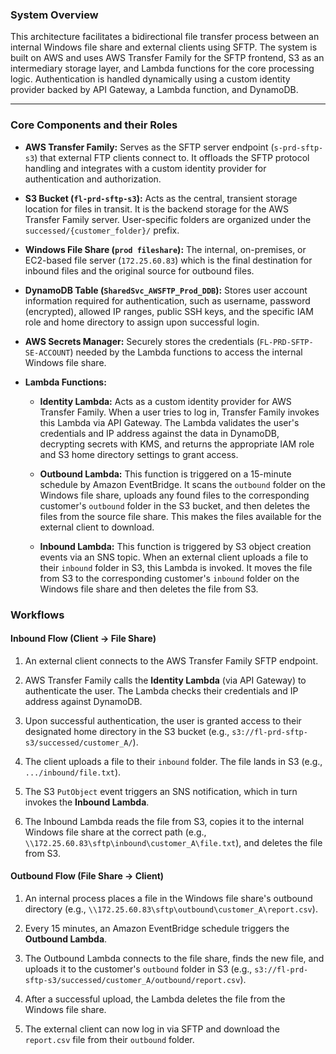 
### System Overview

This architecture facilitates a bidirectional file transfer process between an internal Windows file share and external clients using SFTP. The system is built on AWS and uses AWS Transfer Family for the SFTP frontend, S3 as an intermediary storage layer, and Lambda functions for the core processing logic. Authentication is handled dynamically using a custom identity provider backed by API Gateway, a Lambda function, and DynamoDB.

---

### Core Components and their Roles

- **AWS Transfer Family:** Serves as the SFTP server endpoint (`s-prd-sftp-s3`) that external FTP clients connect to. It offloads the SFTP protocol handling and integrates with a custom identity provider for authentication and authorization.
    
- **S3 Bucket (`fl-prd-sftp-s3`):** Acts as the central, transient storage location for files in transit. It is the backend storage for the AWS Transfer Family server. User-specific folders are organized under the `successed/{customer_folder}/` prefix.
    
- **Windows File Share (`prod fileshare`):** The internal, on-premises, or EC2-based file server (`172.25.60.83`) which is the final destination for inbound files and the original source for outbound files.
    
- **DynamoDB Table (`SharedSvc_AWSFTP_Prod_DDB`):** Stores user account information required for authentication, such as username, password (encrypted), allowed IP ranges, public SSH keys, and the specific IAM role and home directory to assign upon successful login.
    
- **AWS Secrets Manager:** Securely stores the credentials (`FL-PRD-SFTP-SE-ACCOUNT`) needed by the Lambda functions to access the internal Windows file share.
    
- **Lambda Functions:**
    
    - **Identity Lambda:** Acts as a custom identity provider for AWS Transfer Family. When a user tries to log in, Transfer Family invokes this Lambda via API Gateway. The Lambda validates the user's credentials and IP address against the data in DynamoDB, decrypting secrets with KMS, and returns the appropriate IAM role and S3 home directory settings to grant access.
        
    - **Outbound Lambda:** This function is triggered on a 15-minute schedule by Amazon EventBridge. It scans the `outbound` folder on the Windows file share, uploads any found files to the corresponding customer's `outbound` folder in the S3 bucket, and then deletes the files from the source file share. This makes the files available for the external client to download.
        
    - **Inbound Lambda:** This function is triggered by S3 object creation events via an SNS topic. When an external client uploads a file to their `inbound` folder in S3, this Lambda is invoked. It moves the file from S3 to the corresponding customer's `inbound` folder on the Windows file share and then deletes the file from S3.
        

### Workflows

#### **Inbound Flow (Client → File Share)**

1. An external client connects to the AWS Transfer Family SFTP endpoint.
    
2. AWS Transfer Family calls the **Identity Lambda** (via API Gateway) to authenticate the user. The Lambda checks their credentials and IP address against DynamoDB.
    
3. Upon successful authentication, the user is granted access to their designated home directory in the S3 bucket (e.g., `s3://fl-prd-sftp-s3/successed/customer_A/`).
    
4. The client uploads a file to their `inbound` folder. The file lands in S3 (e.g., `.../inbound/file.txt`).
    
5. The S3 `PutObject` event triggers an SNS notification, which in turn invokes the **Inbound Lambda**.
    
6. The Inbound Lambda reads the file from S3, copies it to the internal Windows file share at the correct path (e.g., `\\172.25.60.83\sftp\inbound\customer_A\file.txt`), and deletes the file from S3.
    

#### **Outbound Flow (File Share → Client)**

1. An internal process places a file in the Windows file share's outbound directory (e.g., `\\172.25.60.83\sftp\outbound\customer_A\report.csv`).
    
2. Every 15 minutes, an Amazon EventBridge schedule triggers the **Outbound Lambda**.
    
3. The Outbound Lambda connects to the file share, finds the new file, and uploads it to the customer's `outbound` folder in S3 (e.g., `s3://fl-prd-sftp-s3/successed/customer_A/outbound/report.csv`).
    
4. After a successful upload, the Lambda deletes the file from the Windows file share.
    
5. The external client can now log in via SFTP and download the `report.csv` file from their `outbound` folder.